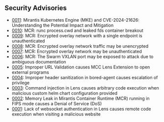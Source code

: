 ## Security Advisories

* [0011](/advisories/0011.md): Mirantis Kubernetes Engine (MKE) and CVE-2024-21626: Understanding the Potential Impact and Mitigation
* [0010](/advisories/0010.md): MCR: runc process.cwd and leaked fds container breakout
* [0009](/advisories/0009.md): MCR: Encrypted overlay network with a single endpoint is unauthenticated 
* [0008](/advisories/0008.md): MCR: Encrypted overlay network traffic may be unencrypted
* [0007](/advisories/0007.md): MCR: Encrypted overlay network may be unauthenticated 
* [0006](/advisories/0006.md): MCR: The Swarm VXLAN port may be exposed to attack due to ambiguous documentation
* [0005](/advisories/0005.md): Improper URL Validation causes MCC Lens Extension to open external programs
* [0004](/advisories/0004.md): Improper header sanitization in bored-agent causes escalation of privilege
* [0003](/advisories/0003.md): Command injection in Lens causes arbitrary code execution when malicious custom helm chart configuration provided
* [0002](/advisories/0002.md): Memory Leak in Mirantis Container Runtime (MCR) running in FIPS mode causes a Denial of Service (DoS)
* [0001](/advisories/0001.md): Lack of websocket authentication in Lens causes remote code execution when visiting a malicious website
